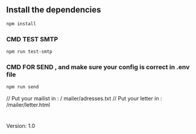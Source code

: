 ## Install the dependencies

```bash
npm install
```

### CMD TEST SMTP

```bash
npm run test-smtp
```

### CMD FOR SEND , and make sure your config is correct in .env file

```bash
npm run send
```

// Put your mailist in : / mailer/adresses.txt
// Put your letter in : /mailer/letter.html

#

Version: 1.0
